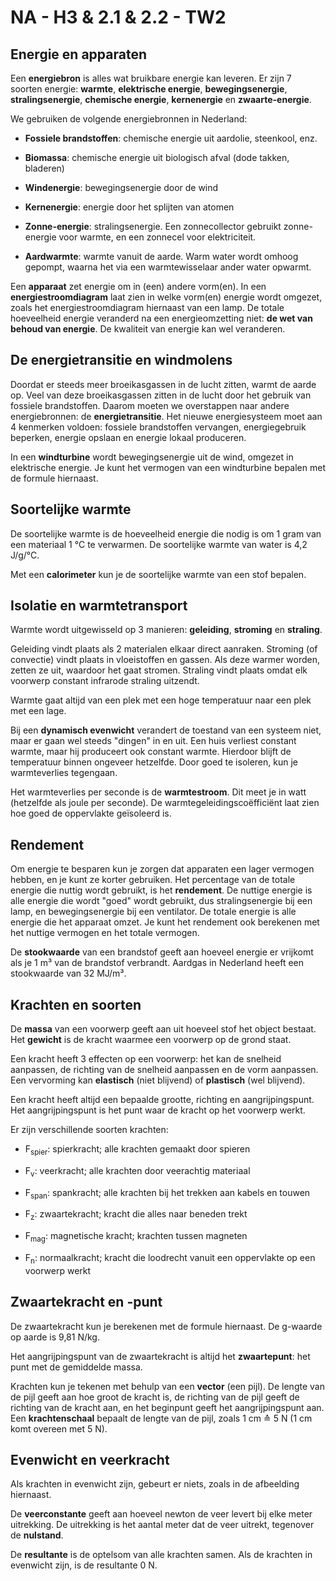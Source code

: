 # NA - H3 & 2.1 & 2.2 - TW2

## Energie en apparaten

Een **energiebron** is alles wat bruikbare energie kan leveren. Er zijn 7 soorten energie: **warmte**, **elektrische energie**, **bewegingsenergie**, **stralingsenergie**, **chemische energie**, **kernenergie** en **zwaarte-energie**.

We gebruiken de volgende energiebronnen in Nederland:

- **Fossiele brandstoffen**: chemische energie uit aardolie, steenkool, enz.

- **Biomassa**: chemische energie uit biologisch afval (dode takken, bladeren)

- **Windenergie**: bewegingsenergie door de wind

- **Kernenergie**: energie door het splijten van atomen

- **Zonne-energie**: stralingsenergie. Een zonnecollector gebruikt zonne-energie voor warmte, en een zonnecel voor elektriciteit.

- **Aardwarmte**: warmte vanuit de aarde. Warm water wordt omhoog gepompt, waarna het via een warmtewisselaar ander water opwarmt.

Een **apparaat** zet energie om in (een) andere vorm(en). In een **energiestroomdiagram** laat zien in welke vorm(en) energie wordt omgezet, zoals het energiestroomdiagram hiernaast van een lamp. De totale hoeveelheid energie veranderd na een energieomzetting niet: **de wet van behoud van energie**. De kwaliteit van energie kan wel veranderen.

## De energietransitie en windmolens

Doordat er steeds meer broeikasgassen in de lucht zitten, warmt de aarde op. Veel van deze broeikasgassen zitten in de lucht door het gebruik van fossiele brandstoffen. Daarom moeten we overstappen naar andere energiebronnen: de **energietransitie**. Het nieuwe energiesysteem moet aan 4 kenmerken voldoen: fossiele brandstoffen vervangen, energiegebruik beperken, energie opslaan en energie lokaal produceren.

In een **windturbine** wordt bewegingsenergie uit de wind, omgezet in elektrische energie. Je kunt het vermogen van een windturbine bepalen met de formule hiernaast.

## Soortelijke warmte

De soortelijke warmte is de hoeveelheid energie die nodig is om 1 gram van een materiaal 1 °C te verwarmen. De soortelijke warmte van water is 4,2 J/g/°C.

Met een **calorimeter** kun je de soortelijke warmte van een stof bepalen.

## Isolatie en warmtetransport

Warmte wordt uitgewisseld op 3 manieren: **geleiding**, **stroming** en **straling**.

Geleiding vindt plaats als 2 materialen elkaar direct aanraken. Stroming (of convectie) vindt plaats in vloeistoffen en gassen. Als deze warmer worden, zetten ze uit, waardoor het gaat stromen. Straling vindt plaats omdat elk voorwerp constant infrarode straling uitzendt.

Warmte gaat altijd van een plek met een hoge temperatuur naar een plek met een lage.

Bij een **dynamisch evenwicht** verandert de toestand van een systeem niet, maar er gaan wel steeds "dingen" in en uit. Een huis verliest constant warmte, maar hij produceert ook constant warmte. Hierdoor blijft de temperatuur binnen ongeveer hetzelfde. Door goed te isoleren, kun je warmteverlies tegengaan.

Het warmteverlies per seconde is de **warmtestroom**. Dit meet je in watt (hetzelfde als joule per seconde). De warmtegeleidingscoëfficiënt laat zien hoe goed de oppervlakte geïsoleerd is.

## Rendement

Om energie te besparen kun je zorgen dat apparaten een lager vermogen hebben, en je kunt ze korter gebruiken. Het percentage van de totale energie die nuttig wordt gebruikt, is het **rendement**. De nuttige energie is alle energie die wordt "goed" wordt gebruikt, dus stralingsenergie bij een lamp, en bewegingsenergie bij een ventilator. De totale energie is alle energie die het apparaat omzet. Je kunt het rendement ook berekenen met het nuttige vermogen en het totale vermogen.

De **stookwaarde** van een brandstof geeft aan hoeveel energie er vrijkomt als je 1 m³ van de brandstof verbrandt. Aardgas in Nederland heeft een stookwaarde van 32 MJ/m³.

## Krachten en soorten

De **massa** van een voorwerp geeft aan uit hoeveel stof het object bestaat. Het **gewicht** is de kracht waarmee een voorwerp op de grond staat.

Een kracht heeft 3 effecten op een voorwerp: het kan de snelheid aanpassen, de richting van de snelheid aanpassen en de vorm aanpassen. Een vervorming kan **elastisch** (niet blijvend) of **plastisch** (wel blijvend).

Een kracht heeft altijd een bepaalde grootte, richting en aangrijpingspunt. Het aangrijpingspunt is het punt waar de kracht op het voorwerp werkt.

Er zijn verschillende soorten krachten:

- F<sub>spier</sub>: spierkracht; alle krachten gemaakt door spieren

- F<sub>v</sub>: veerkracht; alle krachten door veerachtig materiaal

- F<sub>span</sub>: spankracht; alle krachten bij het trekken aan kabels en touwen

- F<sub>z</sub>: zwaartekracht; kracht die alles naar beneden trekt

- F<sub>mag</sub>: magnetische kracht; krachten tussen magneten

- F<sub>n</sub>: normaalkracht; kracht die loodrecht vanuit een oppervlakte op een voorwerp werkt

## Zwaartekracht en -punt

De zwaartekracht kun je berekenen met de formule hiernaast. De g-waarde op aarde is 9,81 N/kg.

Het aangrijpingspunt van de zwaartekracht is altijd het **zwaartepunt**: het punt met de gemiddelde massa.

Krachten kun je tekenen met behulp van een **vector** (een pijl). De lengte van de pijl geeft aan hoe groot de kracht is, de richting van de pijl geeft de richting van de kracht aan, en het beginpunt geeft het aangrijpingspunt aan. Een **krachtenschaal** bepaalt de lengte van de pijl, zoals 1 cm ≙ 5 N (1 cm komt overeen met 5 N).

## Evenwicht en veerkracht

Als krachten in evenwicht zijn, gebeurt er niets, zoals in de afbeelding hiernaast.

De **veerconstante** geeft aan hoeveel newton de veer levert bij elke meter uitrekking. De uitrekking is het aantal meter dat de veer uitrekt, tegenover de **nulstand**.

De **resultante** is de optelsom van alle krachten samen. Als de krachten in evenwicht zijn, is de resultante 0 N.
